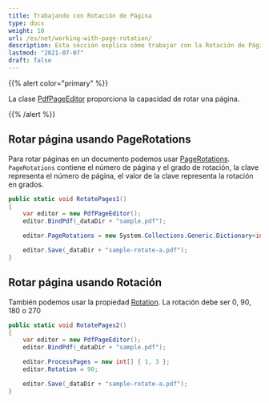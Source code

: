 ```yaml
---
title: Trabajando con Rotación de Página
type: docs
weight: 10
url: /es/net/working-with-page-rotation/
description: Esta sección explica cómo trabajar con la Rotación de Página usando la Clase PdfPageEditor.
lastmod: "2021-07-07"
draft: false
---
```


{{% alert color="primary" %}}

La clase [PdfPageEditor](https://reference.aspose.com/pdf/net/aspose.pdf.facades/pdfpageeditor) proporciona la capacidad de rotar una página.

{{% /alert %}}

## Rotar página usando PageRotations

Para rotar páginas en un documento podemos usar [PageRotations](https://reference.aspose.com/pdf/net/aspose.pdf.facades/pdfpageeditor/properties/pagerotations).
`PageRotations` contiene el número de página y el grado de rotación, la clave representa el número de página, el valor de la clave representa la rotación en grados.

```csharp
public static void RotatePages1()
{
    var editor = new PdfPageEditor();
    editor.BindPdf(_dataDir + "sample.pdf");

    editor.PageRotations = new System.Collections.Generic.Dictionary<int, int> { { 1, 90 }, { 2, 180 }, { 3,270 } };

    editor.Save(_dataDir + "sample-rotate-a.pdf");
}
```

## Rotar página usando Rotación

También podemos usar la propiedad [Rotation](https://reference.aspose.com/pdf/net/aspose.pdf.facades/pdfpageeditor/properties/rotation). La rotación debe ser 0, 90, 180 o 270

```csharp
public static void RotatePages2()
{
    var editor = new PdfPageEditor();
    editor.BindPdf(_dataDir + "sample.pdf");

    editor.ProcessPages = new int[] { 1, 3 };
    editor.Rotation = 90;

    editor.Save(_dataDir + "sample-rotate-a.pdf");
}
```